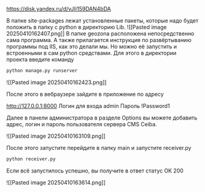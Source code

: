 https://disk.yandex.ru/d/vJIi159DAN4bDA

В папке site-packages лежат установленные пакеты, которые надо будет положить в папку с python в директорию Lib.
![[Pasted image 20250410162407.png]]
В папке geozona расположена непосредственно сама программа. А также прилагается инструкция по развёртыванию программы под IIS, как это делали мы. Но можно её запустить и встроенными в сам python средствами. Для этого в директории проекта введите команду
```python
python manage.py runserver
```


 ![[Pasted image 20250410162423.png]]

После этого в вебраузере зайдите в приложение по адресу 

http://127.0.0.1:8000
Логин для входа admin
Пароль !Password1

Далее в панели администратора в разделе Options вы можете добавить адрес, логин и пароль пользователя сервера CMS Ceiba.

![[Pasted image 20250410163109.png]]

После этого запустите перейдите в папку main и запустите receiver.py

```python
python receiver.py
```

Если всё запустилось успешно, вы получите в ответ статус OK 200

![[Pasted image 20250410163614.png]]